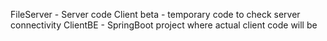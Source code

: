 FileServer - Server code
Client beta - temporary code to check server connectivity
ClientBE - SpringBoot project where actual client code will be